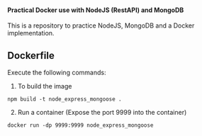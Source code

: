 #### Practical Docker use with NodeJS (RestAPI) and MongoDB

This is a repository to practice NodeJS, MongoDB and a Docker implementation.

## Dockerfile

Execute the following commands:
1. To build the image
```
npm build -t node_express_mongoose .
```

2. Run a container (Expose the port 9999 into the container)
```
docker run -dp 9999:9999 node_express_mongoose
```